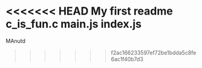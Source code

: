 <<<<<<< HEAD
My first readme
c_is_fun.c main.js index.js
=======
MAnutd 
>>>>>>> f2ac166233597ef72be1bdda5c8fe6ac1f40b7d3
